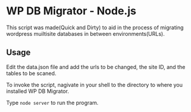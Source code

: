 # WP DB Migrator - Node.js

This script was made(Quick and Dirty) to aid in the process of migrating wordpress muiltisite databases in between environments(URLs).

## Usage

Edit the data.json file and add the urls to be changed, the site ID, and the tables to be scaned.

To invoke the script, nagivate in your shell to the directory to where you installed WP DB Migrator.

Type `node server` to run the program.